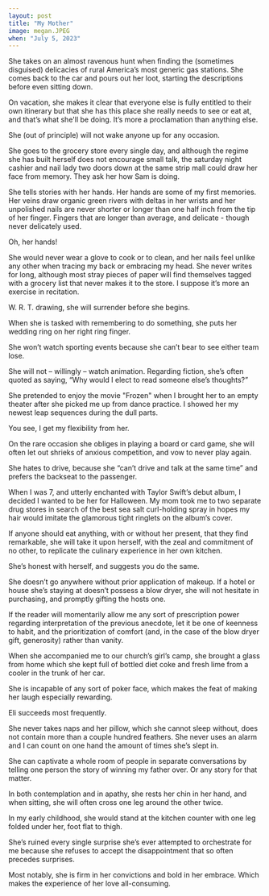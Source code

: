 ```yaml
---
layout: post
title: "My Mother"
image: megan.JPEG
when: "July 5, 2023"
---
```


She takes on an almost ravenous hunt when finding the (sometimes disguised) delicacies of rural America’s most generic gas stations. She comes back to the car and pours out her loot, starting the descriptions before even sitting down. 

On vacation, she makes it clear that everyone else is fully entitled to their own itinerary but that she has this place she really needs to see or eat at, and that’s what she'll be doing. It’s more a proclamation than anything else.

She (out of principle) will not wake anyone up for any occasion.

She goes to the grocery store every single day, and although the regime she has built herself does not encourage small talk, the saturday night cashier and nail lady two doors down at the same strip mall could draw her face from memory. They ask her how Sam is doing. 

She tells stories with her hands. Her hands are some of my first memories. Her veins draw organic green rivers with deltas in her wrists and her unpolished nails are never shorter or longer than one half inch from the tip of her finger. Fingers that are longer than average, and delicate - though never delicately used.

Oh, her hands!

She would never wear a glove to cook or to clean, and her nails feel unlike any other when tracing my back or embracing my head. She never writes for long, although most stray pieces of paper will find themselves tagged with a grocery list that never makes it to the store. I suppose it’s more an exercise in recitation. 

W. R. T. drawing, she will surrender before she begins. 

When she is tasked with remembering to do something, she puts her wedding ring on her right ring finger. 

She won’t watch sporting events because she can’t bear to see either team lose.
 
She will not – willingly – watch animation. Regarding fiction, she’s often quoted as saying, “Why would I elect to read someone else’s thoughts?”

She pretended to enjoy the movie "Frozen" when I brought her to an empty theater after she picked me up from dance practice. I showed her my newest leap sequences during the dull parts.

You see, I get my flexibility from her.

On the rare occasion she obliges in playing a board or card game, she will often let out shrieks of anxious competition, and vow to never play again.

She hates to drive, because she “can’t drive and talk at the same time” and prefers the backseat to the passenger. 

When I was 7, and utterly enchanted with Taylor Swift’s debut album, I decided I wanted to be her for Halloween. My mom took me to two separate drug stores in search of the best sea salt curl-holding spray in hopes my hair would imitate the glamorous tight ringlets on the album’s cover. 

If anyone should eat anything, with or without her present, that they find remarkable, she will take it upon herself, with the zeal and commitment of no other, to replicate the culinary experience in her own kitchen. 

She’s honest with herself, and suggests you do the same. 

She doesn’t go anywhere without prior application of makeup. If a hotel or house she’s staying at doesn’t possess a blow dryer, she will not hesitate in purchasing, and promptly gifting the hosts one. 

If the reader will momentarily allow me any sort of prescription power regarding interpretation of the previous anecdote, let it be one of keenness to habit, and the prioritization of comfort (and, in the case of the blow dryer gift, generosity) rather than vanity. 

When she accompanied me to our church’s girl’s camp, she brought a glass from home which she kept full of bottled diet coke and fresh lime from a cooler in the trunk of her car. 

She is incapable of any sort of poker face, which makes the feat of making her laugh especially rewarding. 

Eli succeeds most frequently. 

She never takes naps and her pillow, which she cannot sleep without, does not contain more than a couple hundred feathers. She never uses an alarm and I can count on one hand the amount of times she’s slept in. 

She can captivate a whole room of people in separate conversations by telling one person the story of winning my father over. Or any story for that matter. 

In both contemplation and in apathy, she rests her chin in her hand, and when sitting, she will often cross one leg around the other twice. 

In my early childhood, she would stand at the kitchen counter with one leg folded under her, foot flat to thigh. 

She’s ruined every single surprise she’s ever attempted to orchestrate for me because she refuses to accept the disappointment that so often precedes surprises. 

Most notably, she is firm in her convictions and bold in her embrace. Which makes the experience of her love all-consuming. 
